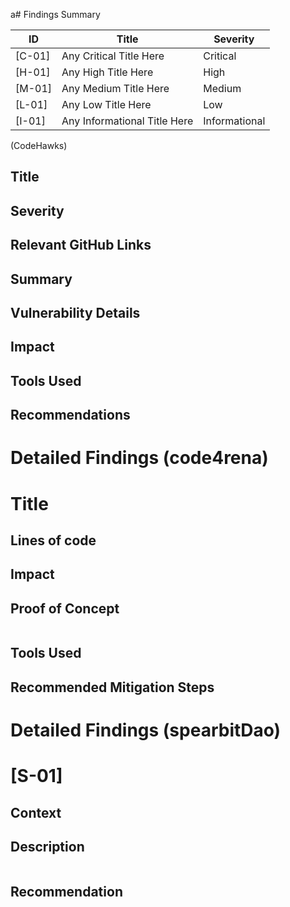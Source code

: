 a# Findings Summary

| ID     | Title                        | Severity      |
| ------ | ---------------------------- | ------------- |
| [C-01] | Any Critical Title Here      | Critical      |
| [H-01] | Any High Title Here          | High          |
| [M-01] | Any Medium Title Here        | Medium        |
| [L-01] | Any Low Title Here           | Low           |
| [I-01] | Any Informational Title Here | Informational |

(CodeHawks)
## Title

## Severity

## Relevant GitHub Links

## Summary

## Vulnerability Details

## Impact

## Tools Used

## Recommendations


# Detailed Findings (code4rena)
# Title
## Lines of code

## Impact

## Proof of Concept
````solidity

````
## Tools Used

## Recommended Mitigation Steps


# Detailed Findings (spearbitDao)
# [S-01]
## Context

## Description
````solidity

````
## Recommendation
````solidity

````
